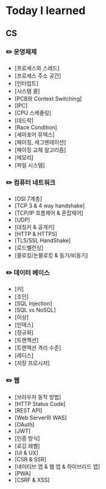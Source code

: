 # Today I learned

## CS
### ✏️ 운영체제

- [프로세스와 스레드]
- [프로세스 주소 공간]
- [인터럽트]
- [시스템 콜]
- [PCB와 Context Switching]
- [IPC]
- [CPU 스케줄링]
- [데드락]
- [Race Condition]
- [세마포어 뮤텍스]
- [페이징, 세그멘테이션]
- [페이징 교체 알고리즘]
- [메모리]
- [파일 시스템]

### ✏️ 컴퓨터 네트워크

- [OSI 7계층]
- [TCP 3 & 4 way handshake]
- [TCP/IP 흐름제어 & 혼잡제어]
- [UDP]
- [대칭키 & 공개키]
- [HTTP & HTTPS]
- [TLS/SSL HandShake]
- [로드밸런싱]
- [블로킹/논블로킹 & 동기/비동기]

### ✏️ 데이터 베이스

- [키]
- [조인]
- [SQL Injection]
- [SQL vs NoSQL]
- [이상]
- [인덱스]
- [정규화]
- [트랜잭션]
- [트랜잭션 격리 수준]
- [레디스]
- [저장 프로시저]

### ✏️ 웹

- [브라우저 동작 방법]
- [HTTP Status Code]
- [REST API]
- [Web Server와 WAS]
- [OAuth]
- [JWT]
- [인증 방식]
- [로깅 레벨]
- [UI & UX]
- [CSR & SSR]
- [네이티브 앱 & 웹 앱 & 하이브리드 앱]
- [PWA]
- [CSRF & XSS]

